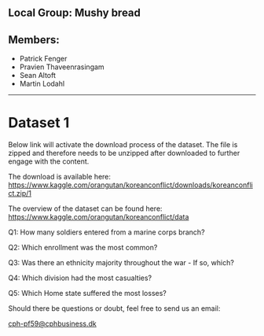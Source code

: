 ## Local Group: Mushy bread

## Members:
 - Patrick Fenger
 - Pravien Thaveenrasingam
 - Sean Altoft
 - Martin Lodahl 
-----------------------------------------------------------------

# Dataset 1
Below link will activate the download process of the dataset. The file is zipped and therefore needs to be unzipped after downloaded to further engage with the content.

The download is available here: https://www.kaggle.com/orangutan/koreanconflict/downloads/koreanconflict.zip/1

The overview of the dataset can be found here:
https://www.kaggle.com/orangutan/koreanconflict/data

Q1: How many soldiers entered from a marine corps branch?

Q2: Which enrollment was the most common?

Q3: Was there an ethnicity majority throughout the war - If so, which?

Q4: Which division had the most casualties?

Q5: Which Home state suffered the most losses?

Should there be questions or doubt, feel free to send us an email:

cph-pf59@cphbusiness.dk